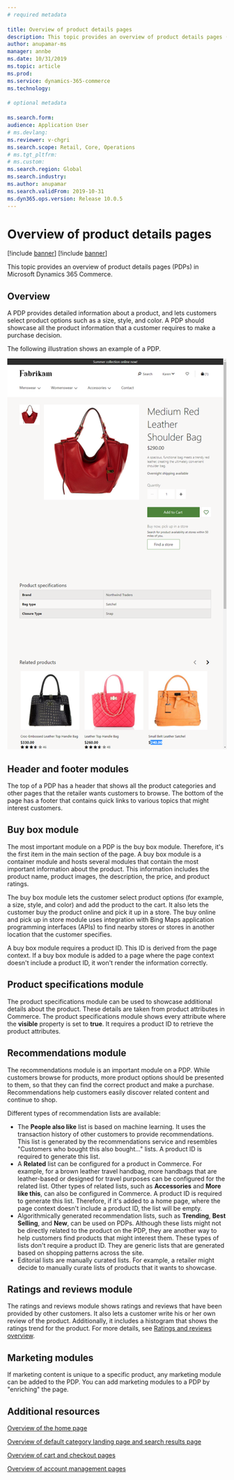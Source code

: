 ```yaml
---
# required metadata

title: Overview of product details pages
description: This topic provides an overview of product details pages (PDPs) in Microsoft Dynamics 365 Commerce.
author: anupamar-ms
manager: annbe
ms.date: 10/31/2019
ms.topic: article
ms.prod: 
ms.service: dynamics-365-commerce
ms.technology: 

# optional metadata

ms.search.form:  
audience: Application User
# ms.devlang: 
ms.reviewer: v-chgri
ms.search.scope: Retail, Core, Operations
# ms.tgt_pltfrm: 
# ms.custom: 
ms.search.region: Global
ms.search.industry: 
ms.author: anupamar
ms.search.validFrom: 2019-10-31
ms.dyn365.ops.version: Release 10.0.5
---
```


# Overview of product details pages

[!include [banner](includes/preview-banner.md)]
[!include [banner](includes/banner.md)]

This topic provides an overview of product details pages (PDPs) in Microsoft Dynamics 365 Commerce.

## Overview

A PDP provides detailed information about a product, and lets customers select product options such as a size, style, and color. A PDP should showcase all the product information that a customer requires to make a purchase decision.

The following illustration shows an example of a PDP.

![Example of a product details page](./media/pdp.PNG)

## Header and footer modules

The top of a PDP has a header that shows all the product categories and other pages that the retailer wants customers to browse. The bottom of the page has a footer that contains quick links to various topics that might interest customers.

## Buy box module

The most important module on a PDP is the buy box module. Therefore, it's the first item in the main section of the page. A buy box module is a container module and hosts several modules that contain the most important information about the product. This information includes the product name, product images, the description, the price, and product ratings.

The buy box module lets the customer select product options (for example, a size, style, and color) and add the product to the cart. It also lets the customer buy the product online and pick it up in a store. The buy online and pick up in store module uses integration with Bing Maps application programming interfaces (APIs) to find nearby stores or stores in another location that the customer specifies.

A buy box module requires a product ID. This ID is derived from the page context. If a buy box module is added to a page where the page context doesn't include a product ID, it won't render the information correctly.

## Product specifications module

The product specifications module can be used to showcase additional details about the product. These details are taken from product attributes in Commerce. The product specifications module shows every attribute where the **visible** property is set to **true**. It requires a product ID to retrieve the product attributes.

## Recommendations module

The recommendations module is an important module on a PDP. While customers browse for products, more product options should be presented to them, so that they can find the correct product and make a purchase. Recommendations help customers easily discover related content and continue to shop.

Different types of recommendation lists are available:

- The **People also like** list is based on machine learning. It uses the transaction history of other customers to provide recommendations. This list is generated by the recommendations service and resembles "Customers who bought this also bought..." lists. A product ID is required to generate this list.
- A **Related** list can be configured for a product in Commerce. For example, for a brown leather travel handbag, more handbags that are leather-based or designed for travel purposes can be configured for the related list. Other types of related lists, such as **Accessories** and **More like this**, can also be configured in Commerce. A product ID is required to generate this list. Therefore, if it's added to a home page, where the page context doesn't include a product ID, the list will be empty.
- Algorithmically generated recommendation lists, such as **Trending**, **Best Selling**, and **New**, can be used on PDPs. Although these lists might not be directly related to the product on the PDP, they are another way to help customers find products that might interest them. These types of lists don't require a product ID. They are generic lists that are generated based on shopping patterns across the site.
- Editorial lists are manually curated lists. For example, a retailer might decide to manually curate lists of products that it wants to showcase.

## Ratings and reviews module

The ratings and reviews module shows ratings and reviews that have been provided by other customers. It also lets a customer write his or her own review of the product. Additionally, it includes a histogram that shows the ratings trend for the product. For more details, see [Ratings and reviews overview](ratings-reviews-overview.md).

## Marketing modules

If marketing content is unique to a specific product, any marketing module can be added to the PDP. You can add marketing modules to a PDP by "enriching" the page. 

## Additional resources

[Overview of the home page](quick-tour-home-page.md)

[Overview of default category landing page and search results page](category-search-page-overview.md)

[Overview of cart and checkout pages](quick-tour-cart-checkout.md)

[Overview of account management pages](quick-tour-account-management.md)
